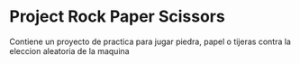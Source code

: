 # Project Rock Paper Scissors
Contiene un proyecto de practica para jugar piedra, papel o tijeras contra la eleccion aleatoria de la maquina